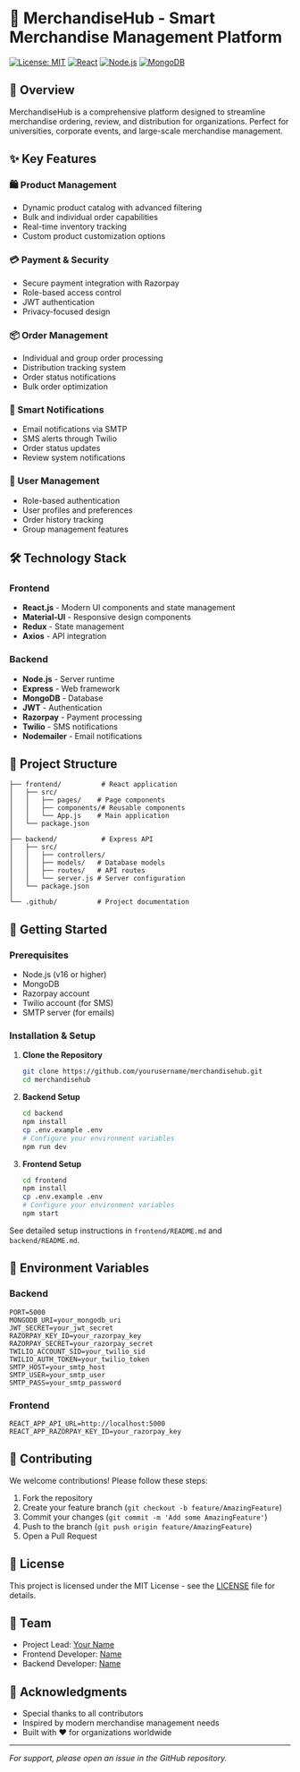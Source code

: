 # 🎽 MerchandiseHub - Smart Merchandise Management Platform

[![License: MIT](https://img.shields.io/badge/License-MIT-yellow.svg)](https://opensource.org/licenses/MIT)
[![React](https://img.shields.io/badge/React-18.x-blue)](https://reactjs.org/)
[![Node.js](https://img.shields.io/badge/Node.js-16.x-green)](https://nodejs.org/)
[![MongoDB](https://img.shields.io/badge/MongoDB-4.x-green)](https://www.mongodb.com/)

## 🚀 Overview

MerchandiseHub is a comprehensive platform designed to streamline merchandise ordering, review, and distribution for organizations. Perfect for universities, corporate events, and large-scale merchandise management.

## ✨ Key Features

### 🛍️ Product Management
- Dynamic product catalog with advanced filtering
- Bulk and individual order capabilities
- Real-time inventory tracking
- Custom product customization options

### 💳 Payment & Security
- Secure payment integration with Razorpay
- Role-based access control
- JWT authentication
- Privacy-focused design

### 📦 Order Management
- Individual and group order processing
- Distribution tracking system
- Order status notifications
- Bulk order optimization

### 🔔 Smart Notifications
- Email notifications via SMTP
- SMS alerts through Twilio
- Order status updates
- Review system notifications

### 👥 User Management
- Role-based authentication
- User profiles and preferences
- Order history tracking
- Group management features

## 🛠️ Technology Stack

### Frontend
- **React.js** - Modern UI components and state management
- **Material-UI** - Responsive design components
- **Redux** - State management
- **Axios** - API integration

### Backend
- **Node.js** - Server runtime
- **Express** - Web framework
- **MongoDB** - Database
- **JWT** - Authentication
- **Razorpay** - Payment processing
- **Twilio** - SMS notifications
- **Nodemailer** - Email notifications

## 📁 Project Structure

```
├── frontend/          # React application
│   ├── src/
│   │   ├── pages/    # Page components
│   │   ├── components/# Reusable components
│   │   └── App.js    # Main application
│   └── package.json
│
├── backend/           # Express API
│   ├── src/
│   │   ├── controllers/
│   │   ├── models/   # Database models
│   │   ├── routes/   # API routes
│   │   └── server.js # Server configuration
│   └── package.json
│
└── .github/          # Project documentation
```

## 🚀 Getting Started

### Prerequisites
- Node.js (v16 or higher)
- MongoDB
- Razorpay account
- Twilio account (for SMS)
- SMTP server (for emails)

### Installation & Setup

1. **Clone the Repository**
   ```bash
   git clone https://github.com/yourusername/merchandisehub.git
   cd merchandisehub
   ```

2. **Backend Setup**
   ```bash
   cd backend
   npm install
   cp .env.example .env
   # Configure your environment variables
   npm run dev
   ```

3. **Frontend Setup**
   ```bash
   cd frontend
   npm install
   cp .env.example .env
   # Configure your environment variables
   npm start
   ```

See detailed setup instructions in `frontend/README.md` and `backend/README.md`.

## 📝 Environment Variables

### Backend
```env
PORT=5000
MONGODB_URI=your_mongodb_uri
JWT_SECRET=your_jwt_secret
RAZORPAY_KEY_ID=your_razorpay_key
RAZORPAY_SECRET=your_razorpay_secret
TWILIO_ACCOUNT_SID=your_twilio_sid
TWILIO_AUTH_TOKEN=your_twilio_token
SMTP_HOST=your_smtp_host
SMTP_USER=your_smtp_user
SMTP_PASS=your_smtp_password
```

### Frontend
```env
REACT_APP_API_URL=http://localhost:5000
REACT_APP_RAZORPAY_KEY_ID=your_razorpay_key
```

## 🤝 Contributing

We welcome contributions! Please follow these steps:

1. Fork the repository
2. Create your feature branch (`git checkout -b feature/AmazingFeature`)
3. Commit your changes (`git commit -m 'Add some AmazingFeature'`)
4. Push to the branch (`git push origin feature/AmazingFeature`)
5. Open a Pull Request

## 📄 License

This project is licensed under the MIT License - see the [LICENSE](LICENSE) file for details.

## 👥 Team

- Project Lead: [Your Name](https://github.com/yourusername)
- Frontend Developer: [Name](https://github.com/username)
- Backend Developer: [Name](https://github.com/username)

## 🙏 Acknowledgments

- Special thanks to all contributors
- Inspired by modern merchandise management needs
- Built with ❤️ for organizations worldwide

---
*For support, please open an issue in the GitHub repository.*